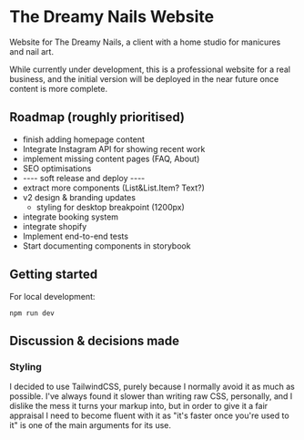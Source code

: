 # The Dreamy Nails Website

Website for The Dreamy Nails, a client with a home studio for manicures and nail art.

While currently under development, this is a professional website for a real business, and the initial version will be deployed in the near future once content is more complete.

## Roadmap (roughly prioritised)
* finish adding homepage content
* Integrate Instagram API for showing recent work
* implement missing content pages (FAQ, About)
* SEO optimisations
* ---- soft release and deploy ----
* extract more components (List&List.Item? Text?)
* v2 design & branding updates
  * styling for desktop breakpoint (1200px)
* integrate booking system
* integrate shopify
* Implement end-to-end tests
* Start documenting components in storybook

## Getting started

For local development:

```
npm run dev
```

## Discussion & decisions made

### Styling

I decided to use TailwindCSS, purely because I normally avoid it as much as possible. I've always found it slower than writing raw CSS, personally, and I dislike the mess it turns your markup into, but in order to give it a fair appraisal I need to become fluent with it as "it's faster once you're used to it" is one of the main arguments for its use.
